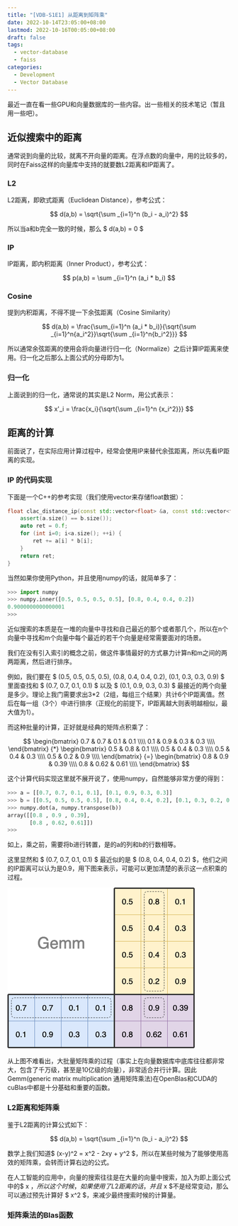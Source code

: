 ```yaml
---
title: "[VDB-S1E1] 从距离到矩阵乘"
date: 2022-10-14T23:05:00+08:00
lastmod: 2022-10-16T00:05:00+08:00
draft: false
tags:
  - vector-database
  - faiss
categories:
  - Development
  - Vector Database
---
```


最近一直在看一些GPU和向量数据库的一些内容。出一些相关的技术笔记（暂且用一些吧）。

## 近似搜索中的距离

通常说到向量的比较，就离不开向量的距离。在浮点数的向量中，用的比较多的，同时在Faiss这样的向量库中支持的就要数L2距离和IP距离了。

### L2

L2距离，即欧式距离（Euclidean Distance），参考公式：

$$ d(a,b) = \sqrt{\sum _{i=1}^n (b_i - a_i)^2} $$

所以当a和b完全一致的时候，那么 $ d(a,b) = 0 $

### IP

IP距离，即内积距离（Inner Product），参考公式：

$$ p(a,b) = \sum _{i=1}^n (a_i * b_i) $$

### Cosine

提到内积距离，不得不提一下余弦距离（Cosine Similarity）

$$ d(a,b) = \frac{\sum_{i=1}^n (a_i * b_i)}{\sqrt{\sum _{i=1}^n{a_i^2}}\sqrt{\sum _{i=1}^n{b_i^2}}} $$

所以通常余弦距离的使用会将向量进行归一化（Normalize）之后计算IP距离来使用。归一化之后那么上面公式的分母即为1。

### 归一化

上面说到的归一化，通常说的其实是L2 Norm，用公式表示：

$$ x'_i = \frac{x_i}{\sqrt{\sum _{i=1}^n {x_i^2}}} $$

## 距离的计算

前面说了，在实际应用计算过程中，经常会使用IP来替代余弦距离，所以先看IP距离的实现。

### IP 的代码实现

下面是一个C++的参考实现（我们使用vector来存储float数据）：

```c++
float clac_distance_ip(const std::vector<float> &a, const std::vector<float> &b) {
    assert(a.size() == b.size());
    auto ret = 0.f;
    for (int i=0; i<a.size(); ++i) {
        ret += a[i] * b[i];
    }
    return ret;
}
```

当然如果你使用Python，并且使用numpy的话，就简单多了：
```python
>>> import numpy
>>> numpy.inner([0.5, 0.5, 0.5, 0.5], [0.8, 0.4, 0.4, 0.2])
0.9000000000000001
>>>
```

近似搜索的本质是在一堆的向量中寻找和自己最近的那个或者那几个，所以在n个向量中寻找和m个向量中每个最近的若干个向量是经常需要面对的场景。

我们在没有引入索引的概念之前，做这件事情最好的方式暴力计算n和m之间的两两距离，然后进行排序。

例如，我们要在 $ (0.5, 0.5, 0.5, 0.5), (0.8, 0.4, 0.4, 0.2), (0.1, 0.3, 0.3, 0.9) $ 里面查找和 $ (0.7, 0.7, 0.1, 0.1) $ 以及 $ (0.1, 0.9, 0.3, 0.3) $ 
最接近的两个向量是多少。理论上我门需要求出3*2（2组，每组三个结果）共计6个IP距离值。然后在每一组（3个）中进行排序（正规化的前提下，IP距离越大则表明越相似，最大值为1）。

而这种批量的计算，正好就是经典的矩阵点积乘了：

$$
\begin{bmatrix}
0.7 & 0.7 & 0.1 & 0.1 \\\\
0.1 & 0.9 & 0.3 & 0.3 \\\\
\end{bmatrix}
{*}
\begin{bmatrix}
0.5 & 0.8 & 0.1 \\\\
0.5 & 0.4 & 0.3 \\\\
0.5 & 0.4 & 0.3 \\\\
0.5 & 0.2 & 0.9 \\\\
\end{bmatrix}
{=}
\begin{bmatrix}
0.8 & 0.9 & 0.39 \\\\
0.8 & 0.62 & 0.61 \\\\
\end{bmatrix}
$$

这个计算代码实现这里就不展开说了，使用numpy，自然能够非常方便的得到：
```python
>>> a = [[0.7, 0.7, 0.1, 0.1], [0.1, 0.9, 0.3, 0.3]]
>>> b = [[0.5, 0.5, 0.5, 0.5], [0.8, 0.4, 0.4, 0.2], [0.1, 0.3, 0.2, 0.9]]
>>> numpy.dot(a, numpy.transpose(b))
array([[0.8 , 0.9 , 0.39],
       [0.8 , 0.62, 0.61]])
>>>
```
如上，乘之前，需要将b进行转置，是的a的列和b的行数相等。

这里显然和 $ (0.7, 0.7, 0.1, 0.1) $  最近似的是 $ (0.8, 0.4, 0.4, 0.2) $，他们之间的IP距离可以认为是0.9，用下图来表示，可能可以更加清楚的表示这一点积乘的过程。

![Gemm](gemm01.png)

从上图不难看出，大批量矩阵乘的过程（事实上在向量数据库中底库往往都非常大，包含了千万级，甚至是10亿级的向量），非常适合并行计算。因此Gemm(generic matrix multiplication 通用矩阵乘法)在OpenBlas和CUDA的cuBlas中都是十分基础和重要的函数。

### L2距离和矩阵乘

鉴于L2距离的计算公式如下：

$$ d(a,b) = \sqrt{\sum _{i=1}^n (b_i - a_i)^2} $$

数学上我们知道$ (x-y)^2 = x^2 - 2xy + y^2 $，所以在某些时候为了能够使用高效的矩阵乘，会转而计算右边的公式。

在人工智能的应用中，向量的搜索往往是在大量的向量中搜索，加入为即上面公式中的$ x $，所以这个时候，如果使用了L2距离的话，并且$ x $不是经常变动，那么可以通过预先计算好 $ x^2 $，来减少最终搜索时候的计算量。

### 矩阵乘法的Blas函数
